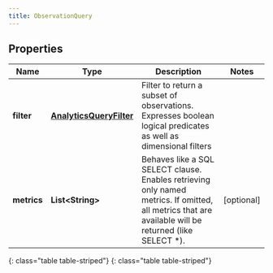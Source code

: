 ```yaml
---
title: ObservationQuery
---
```


## Properties

| Name | Type | Description | Notes |
| ------------ | ------------- | ------------- | ------------- |
| **filter** | [**AnalyticsQueryFilter**](AnalyticsQueryFilter.html) | Filter to return a subset of observations. Expresses boolean logical predicates as well as dimensional filters |  |
| **metrics** | **List&lt;String&gt;** | Behaves like a SQL SELECT clause. Enables retrieving only named metrics. If omitted, all metrics that are available will be returned (like SELECT *). |  [optional] |
{: class="table table-striped"}
{: class="table table-striped"}


